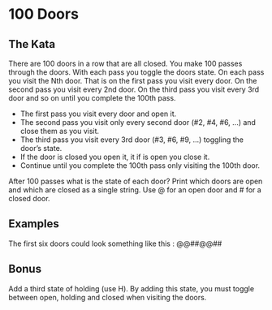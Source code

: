 # 100 Doors
## The Kata
There are 100 doors in a row that are all closed. You make 100 passes through the doors. With each pass you toggle the doors state. On each pass you visit the Nth door. That is on the first pass you visit every door. On the second pass you visit every 2nd door. On the third pass you visit every 3rd door and so on until you complete the 100th pass.
- The first pass you visit every door and open it.
- The second pass you visit only every second door (#2, #4, #6, ...) and close them as you visit.
- The third pass you visit every 3rd door (#3, #6, #9, ...) toggling the door’s state.
- If the door is closed you open it, it if is open you close it.
- Continue until you complete the 100th pass only visiting the 100th door.

After 100 passes what is the state of each door?
Print which doors are open and which are closed as a single string. 
Use @ for an open door and # for a closed door.
## Examples
The first six doors could look something like this : @@##@@##
## Bonus
Add a third state of holding (use H). By adding this state, you must toggle between open, holding and closed when visiting the doors.
